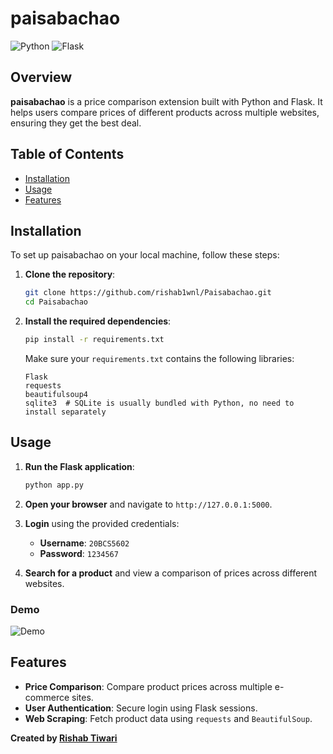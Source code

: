 # paisabachao
![Python](https://img.shields.io/badge/python-3.7%2B-blue)
![Flask](https://img.shields.io/badge/Flask-2.0.1-red)

## Overview
**paisabachao** is a price comparison extension built with Python and Flask. It helps users compare prices of different products across multiple websites, ensuring they get the best deal.

## Table of Contents
- [Installation](#installation)
- [Usage](#usage)
- [Features](#features)

## Installation

To set up paisabachao on your local machine, follow these steps:

1. **Clone the repository**:

    ```bash
    git clone https://github.com/rishab1wnl/Paisabachao.git
    cd Paisabachao
    ```

2. **Install the required dependencies**:

    ```bash
    pip install -r requirements.txt
    ```

    Make sure your `requirements.txt` contains the following libraries:

    ```text
    Flask
    requests
    beautifulsoup4
    sqlite3  # SQLite is usually bundled with Python, no need to install separately
    ```

## Usage

1. **Run the Flask application**:

    ```bash
    python app.py
    ```

2. **Open your browser** and navigate to `http://127.0.0.1:5000`.

3. **Login** using the provided credentials:
    - **Username**: `20BCS5602`
    - **Password**: `1234567`

4. **Search for a product** and view a comparison of prices across different websites.

### Demo

![Demo](https://user-images.githubusercontent.com/123456/demo.gif)

## Features

- **Price Comparison**: Compare product prices across multiple e-commerce sites.
- **User Authentication**: Secure login using Flask sessions.
- **Web Scraping**: Fetch product data using `requests` and `BeautifulSoup`.


**Created by [Rishab Tiwari](https://github.com/rishab1wnl)**
